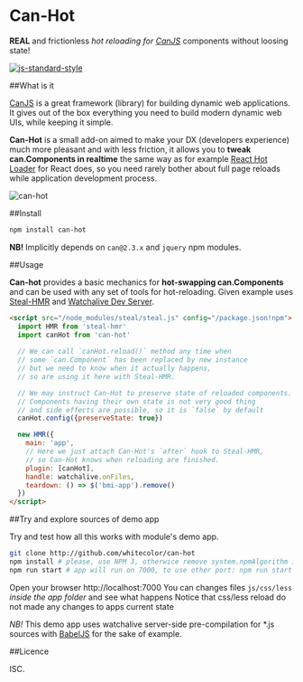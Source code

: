 # Can-Hot

**REAL** and frictionless *hot reloading for [CanJS](https://github.com/canjs/canjs)* components without loosing state!

[![js-standard-style](https://img.shields.io/badge/code%20style-standard-brightgreen.svg)](http://standardjs.com/)

##What is it

[CanJS](https://github.com/canjs/canjs) is a great framework (library) for building dynamic web applications. 
It gives out of the box everything you need to build modern dynamic web UIs, while keeping it simple.

**Can-Hot** is a small add-on aimed to make your DX (developers experience) much more pleasant and with less friction,
it allows you to **tweak can.Components in realtime** the same way as for example [React Hot Loader](http://gaearon.github.io/react-hot-loader/)
for React does, so you need rarely bother about full page reloads while application development process.

![can-hot](https://cloud.githubusercontent.com/assets/736697/12709893/5b1727e8-c8d2-11e5-8f69-faf73ede4559.gif)

##Install

```bash
npm install can-hot
```
**NB!** Implicitly depends on `can@2.3.x` and `jquery` npm modules.

##Usage

**Can-hot** provides a basic mechanics for **hot-swapping can.Components** and can be used with any set of tools 
for hot-reloading. Given example uses [Steal-HMR](https://github.com/whitecolor/steal-hmr) 
and [Watchalive Dev Server](https://github.com/whitecolor/watchalive). 

```html
<script src="/node_modules/steal/steal.js" config="/package.json!npm">    
  import HMR from 'steal-hmr'
  import canHot from 'can-hot'
   
  // We can call `canHot.reload()` method any time when 
  // some `can.Component` has been replaced by new instance
  // but we need to know when it actually happens, 
  // so are using it here with Steal-HMR.    

  // We may instruct Can-Hot to preserve state of reloaded components.
  // Components having their own state is not very good thing
  // and side effects are possible, so it is `false` by default
  canHot.config({preserveState: true})

  new HMR({                    
    main: 'app',                
    // Here we just attach Can-Hot's `after` hook to Steal-HMR,
    // so Can-Hot knows when reloading are finished.
    plugin: [canHot],       
    handle: watchalive.onFiles,   
    teardown: () => $('bmi-app').remove()
  })
</script> 
```

##Try and explore sources of demo app

Try and test how all this works with module's demo app.
```bash
git clone http://github.com/whitecolor/can-hot
npm install # please, use NPM 3, otherwice remove system.npmAlgorithm in package.json
npm run start # app will run on 7000, to use other port: npm run start -- --port your_port
```
Open your browser http://localhost:7000
You can changes files `js/css/less` *inside the app folder* and see what happens
Notice that css/less reload do not made any changes to apps current state

*NB!* This demo app uses watchalive server-side pre-compilation for *.js sources with 
[BabelJS](https://babeljs.io) for the sake of example.

##Licence

ISC.

